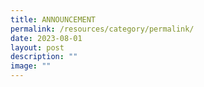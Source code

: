 ```yaml
---
title: ANNOUNCEMENT
permalink: /resources/category/permalink/
date: 2023-08-01
layout: post
description: ""
image: ""
---
```

